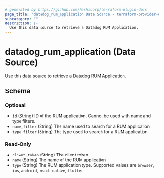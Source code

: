 ```yaml
---
# generated by https://github.com/hashicorp/terraform-plugin-docs
page_title: "datadog_rum_application Data Source - terraform-provider-datadog"
subcategory: ""
description: |-
  Use this data source to retrieve a Datadog RUM Application.
---
```


# datadog_rum_application (Data Source)

Use this data source to retrieve a Datadog RUM Application.



<!-- schema generated by tfplugindocs -->
## Schema

### Optional

- `id` (String) ID of the RUM application. Cannot be used with name and type filters.
- `name_filter` (String) The name used to search for a RUM application
- `type_filter` (String) The type used to search for a RUM application

### Read-Only

- `client_token` (String) The client token
- `name` (String) The name of the RUM application
- `type` (String) The RUM application type. Supported values are `browser`, `ios`, `android`, `react-native`, `flutter`


